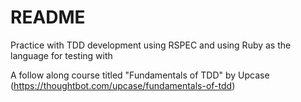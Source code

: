 # README

Practice with TDD development using RSPEC and using Ruby as the language for testing with

A follow along course titled "Fundamentals of TDD" by Upcase (https://thoughtbot.com/upcase/fundamentals-of-tdd)
